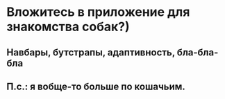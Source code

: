 # Вложитесь в приложение для знакомства собак?) 
<h2>Навбары, бутстрапы, адаптивность, бла-бла-бла<h2>
<p>П.с.: я вобще-то больше по кошачьим.<p>
